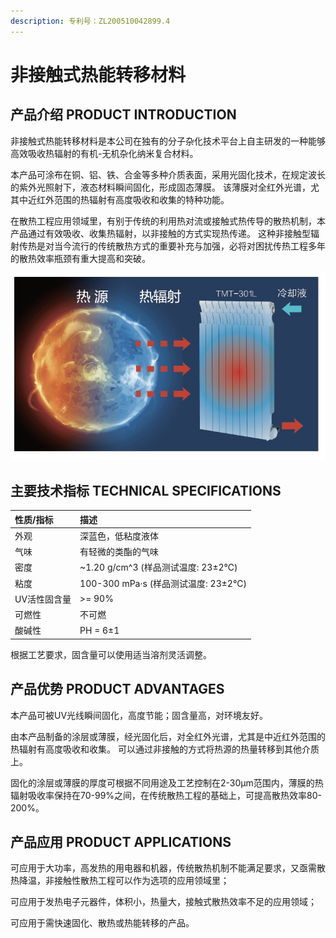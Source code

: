 ```yaml
---
description: 专利号：ZL200510042899.4
---
```


# 非接触式热能转移材料

## 产品介绍 PRODUCT INTRODUCTION

非接触式热能转移材料是本公司在独有的分子杂化技术平台上自主研发的一种能够高效吸收热辐射的有机-无机杂化纳米复合材料。

本产品可涂布在铜、铝、铁、合金等多种介质表面，采用光固化技术，在规定波长的紫外光照射下，液态材料瞬间固化，形成固态薄膜。
该薄膜对全红外光谱，尤其中近红外范围的热辐射有高度吸收和收集的特种功能。

在散热工程应用领域里，有别于传统的利用热对流或接触式热传导的散热机制，本产品通过有效吸收、收集热辐射，以非接触的方式实现热传递。
这种非接触型辐射传热是对当今流行的传统散热方式的重要补充与加强，必将对困扰传热工程多年的散热效率瓶颈有重大提高和突破。

![PRODUCT-TMT-301L](../.gitbook/assets/product-TMT-301L-pi.png)

## 主要技术指标 TECHNICAL SPECIFICATIONS

| 性质/指标 | 描述 |
| :--- | :--- |
| 外观 | 深蓝色，低粘度液体 |
| 气味 | 有轻微的类酯的气味 |
| 密度 | ~1.20 g/cm^3 (样品测试温度: 23±2℃) |
| 粘度 | 100-300 mPa·s (样品测试温度: 23±2℃) |
| UV活性固含量 | >= 90% |
| 可燃性 | 不可燃 |
| 酸碱性 | PH = 6±1 |

根据工艺要求，固含量可以使用适当溶剂灵活调整。

## 产品优势 PRODUCT ADVANTAGES

本产品可被UV光线瞬间固化，高度节能；固含量高，对环境友好。

由本产品制备的涂层或薄膜，经光固化后，对全红外光谱，尤其是中近红外范围的热辐射有高度吸收和收集。
可以通过非接触的方式将热源的热量转移到其他介质上。

固化的涂层或薄膜的厚度可根据不同用途及工艺控制在2-30µm范围内，薄膜的热辐射吸收率保持在70-99%之间，在传统散热工程的基础上，可提高散热效率80-200%。

## 产品应用 PRODUCT APPLICATIONS

可应用于大功率，高发热的用电器和机器，传统散热机制不能满足要求，又亟需散热降温，非接触性散热工程可以作为选项的应用领域里；

可应用于发热电子元器件，体积小，热量大，接触式散热效率不足的应用领域；

可应用于需快速固化、散热或热能转移的产品。
